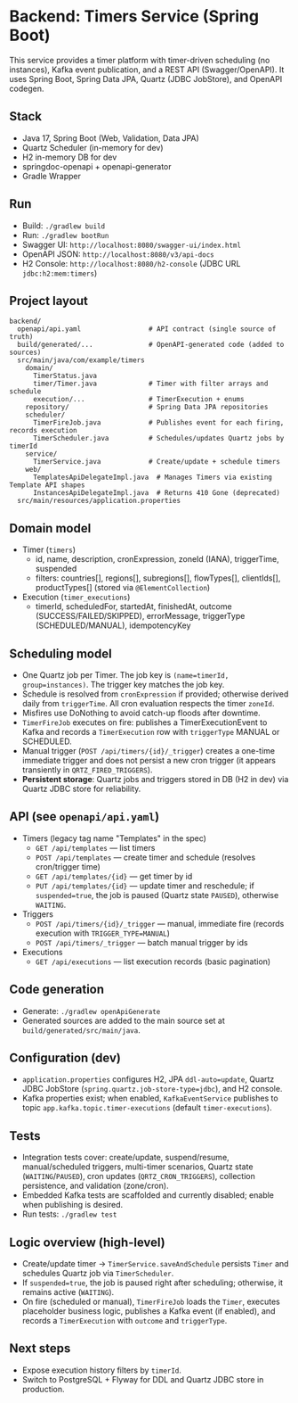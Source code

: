 # Backend: Timers Service (Spring Boot)

This service provides a timer platform with timer-driven scheduling (no instances), Kafka event publication, and a REST API (Swagger/OpenAPI). It uses Spring Boot, Spring Data JPA, Quartz (JDBC JobStore), and OpenAPI codegen.

## Stack
- Java 17, Spring Boot (Web, Validation, Data JPA)
- Quartz Scheduler (in-memory for dev)
- H2 in-memory DB for dev
- springdoc-openapi + openapi-generator
- Gradle Wrapper

## Run
- Build: `./gradlew build`
- Run: `./gradlew bootRun`
- Swagger UI: `http://localhost:8080/swagger-ui/index.html`
- OpenAPI JSON: `http://localhost:8080/v3/api-docs`
- H2 Console: `http://localhost:8080/h2-console` (JDBC URL `jdbc:h2:mem:timers`)

## Project layout
```
backend/
  openapi/api.yaml                 # API contract (single source of truth)
  build/generated/...              # OpenAPI-generated code (added to sources)
  src/main/java/com/example/timers
    domain/
      TimerStatus.java
      timer/Timer.java             # Timer with filter arrays and schedule
      execution/...                # TimerExecution + enums
    repository/                    # Spring Data JPA repositories
    scheduler/
      TimerFireJob.java            # Publishes event for each firing, records execution
      TimerScheduler.java          # Schedules/updates Quartz jobs by timerId
    service/
      TimerService.java            # Create/update + schedule timers
    web/
      TemplatesApiDelegateImpl.java  # Manages Timers via existing Template API shapes
      InstancesApiDelegateImpl.java  # Returns 410 Gone (deprecated)
  src/main/resources/application.properties
```

## Domain model
- Timer (`timers`)
  - id, name, description, cronExpression, zoneId (IANA), triggerTime, suspended
  - filters: countries[], regions[], subregions[], flowTypes[], clientIds[], productTypes[] (stored via `@ElementCollection`)
- Execution (`timer_executions`)
  - timerId, scheduledFor, startedAt, finishedAt, outcome (SUCCESS/FAILED/SKIPPED), errorMessage, triggerType (SCHEDULED/MANUAL), idempotencyKey

## Scheduling model
- One Quartz job per Timer. The job key is `(name=timerId, group=instances)`. The trigger key matches the job key.
- Schedule is resolved from `cronExpression` if provided; otherwise derived daily from `triggerTime`. All cron evaluation respects the timer `zoneId`.
- Misfires use DoNothing to avoid catch-up floods after downtime.
- `TimerFireJob` executes on fire: publishes a TimerExecutionEvent to Kafka and records a `TimerExecution` row with `triggerType` MANUAL or SCHEDULED.
- Manual trigger (`POST /api/timers/{id}/_trigger`) creates a one-time immediate trigger and does not persist a new cron trigger (it appears transiently in `QRTZ_FIRED_TRIGGERS`).
- **Persistent storage**: Quartz jobs and triggers stored in DB (H2 in dev) via Quartz JDBC store for reliability.

## API (see `openapi/api.yaml`)
- Timers (legacy tag name "Templates" in the spec)
  - `GET /api/templates` — list timers
  - `POST /api/templates` — create timer and schedule (resolves cron/trigger time)
  - `GET /api/templates/{id}` — get timer by id
  - `PUT /api/templates/{id}` — update timer and reschedule; if `suspended=true`, the job is paused (Quartz state `PAUSED`), otherwise `WAITING`.
- Triggers
  - `POST /api/timers/{id}/_trigger` — manual, immediate fire (records execution with `TRIGGER_TYPE=MANUAL`)
  - `POST /api/timers/_trigger` — batch manual trigger by ids
- Executions
  - `GET /api/executions` — list execution records (basic pagination)

## Code generation
- Generate: `./gradlew openApiGenerate`
- Generated sources are added to the main source set at `build/generated/src/main/java`.

## Configuration (dev)
- `application.properties` configures H2, JPA `ddl-auto=update`, Quartz JDBC JobStore (`spring.quartz.job-store-type=jdbc`), and H2 console.
- Kafka properties exist; when enabled, `KafkaEventService` publishes to topic `app.kafka.topic.timer-executions` (default `timer-executions`).

## Tests
- Integration tests cover: create/update, suspend/resume, manual/scheduled triggers, multi-timer scenarios, Quartz state (`WAITING`/`PAUSED`), cron updates (`QRTZ_CRON_TRIGGERS`), collection persistence, and validation (zone/cron).
- Embedded Kafka tests are scaffolded and currently disabled; enable when publishing is desired.
- Run tests: `./gradlew test`

## Logic overview (high-level)
- Create/update timer → `TimerService.saveAndSchedule` persists `Timer` and schedules Quartz job via `TimerScheduler`.
- If `suspended=true`, the job is paused right after scheduling; otherwise, it remains active (`WAITING`).
- On fire (scheduled or manual), `TimerFireJob` loads the `Timer`, executes placeholder business logic, publishes a Kafka event (if enabled), and records a `TimerExecution` with `outcome` and `triggerType`.

## Next steps
- Expose execution history filters by `timerId`.
- Switch to PostgreSQL + Flyway for DDL and Quartz JDBC store in production.


